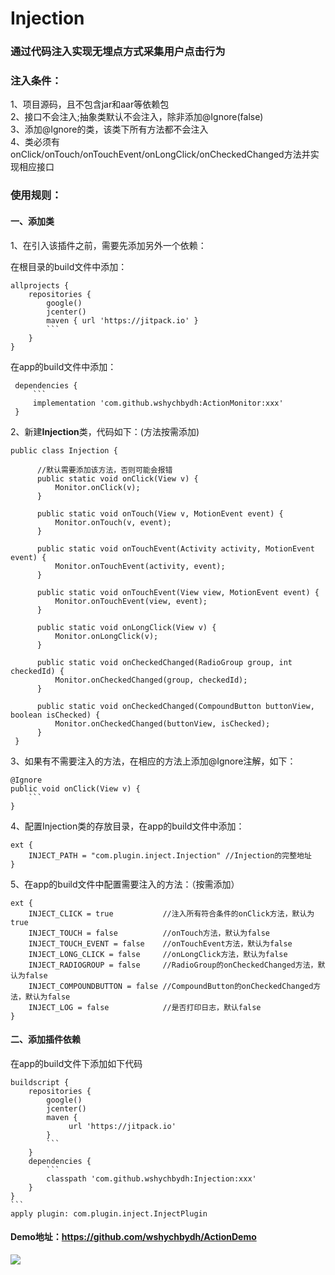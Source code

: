 # Injection 
### **通过代码注入实现无埋点方式采集用户点击行为**

### 注入条件：

1、项目源码，且不包含jar和aar等依赖包<br>
2、接口不会注入;抽象类默认不会注入，除非添加@Ignore(false)<br>
3、添加@Ignore的类，该类下所有方法都不会注入<br>
4、类必须有onClick/onTouch/onTouchEvent/onLongClick/onCheckedChanged方法并实现相应接口

### 使用规则：

#### 一、添加类

1、在引入该插件之前，需要先添加另外一个依赖：

   在根目录的build文件中添加：
    
    allprojects {
        repositories {
            google()
            jcenter()
            maven { url 'https://jitpack.io' }
            ```
        }
    }
    
   在app的build文件中添加：

     dependencies {
         ```
         implementation 'com.github.wshychbydh:ActionMonitor:xxx'
     }

2、新建**Injection**类，代码如下：(方法按需添加)

    public class Injection {
          
          //默认需要添加该方法，否则可能会报错
          public static void onClick(View v) {
              Monitor.onClick(v);
          }
          
          public static void onTouch(View v, MotionEvent event) {
              Monitor.onTouch(v, event);
          }
          
          public static void onTouchEvent(Activity activity, MotionEvent event) {
              Monitor.onTouchEvent(activity, event);
          }
          
          public static void onTouchEvent(View view, MotionEvent event) {
              Monitor.onTouchEvent(view, event);
          }
      
          public static void onLongClick(View v) {
              Monitor.onLongClick(v);
          }
      
          public static void onCheckedChanged(RadioGroup group, int checkedId) {
              Monitor.onCheckedChanged(group, checkedId);
          }
          
          public static void onCheckedChanged(CompoundButton buttonView, boolean isChecked) {
              Monitor.onCheckedChanged(buttonView, isChecked);
          }
     }
     
3、如果有不需要注入的方法，在相应的方法上添加@Ignore注解，如下：

    @Ignore
    public void onClick(View v) {
        ```
    }
    
    
4、配置Injection类的存放目录，在app的build文件中添加：
    
    ext {
        INJECT_PATH = "com.plugin.inject.Injection" //Injection的完整地址
    }
        
 5、在app的build文件中配置需要注入的方法：（按需添加）
 
    ext {
        INJECT_CLICK = true           //注入所有符合条件的onClick方法，默认为true 
        INJECT_TOUCH = false          //onTouch方法，默认为false
        INJECT_TOUCH_EVENT = false    //onTouchEvent方法，默认为false
        INJECT_LONG_CLICK = false     //onLongClick方法，默认为false
        INJECT_RADIOGROUP = false     //RadioGroup的onCheckedChanged方法，默认为false
        INJECT_COMPOUNDBUTTON = false //CompoundButton的onCheckedChanged方法，默认为false
        INJECT_LOG = false            //是否打印日志，默认false
    }

#### 二、添加插件依赖
在app的build文件下添加如下代码
   
    buildscript {
        repositories {
            google()
            jcenter()
            maven {
                 url 'https://jitpack.io'
            }
            ```
        }
        dependencies {
            ```
            classpath 'com.github.wshychbydh:Injection:xxx'
        }
    }
    ```
    apply plugin: com.plugin.inject.InjectPlugin
    
#### Demo地址：https://github.com/wshychbydh/ActionDemo

[![](https://jitpack.io/v/wshychbydh/Injection.svg)](https://jitpack.io/#wshychbydh/Injection)